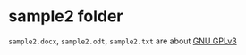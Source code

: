 # sample2 folder
`sample2.docx`, `sample2.odt`, `sample2.txt` are about [GNU GPLv3](https://choosealicense.com/licenses/gpl-3.0/)
